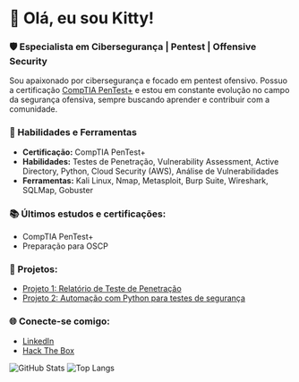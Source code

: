 # 👋 Olá, eu sou Kitty!

### 🛡️ Especialista em Cibersegurança | Pentest | Offensive Security

Sou apaixonado por cibersegurança e focado em pentest ofensivo. Possuo a certificação [CompTIA PenTest+](https://www.comptia.org/certifications/pentest) e estou em constante evolução no campo da segurança ofensiva, sempre buscando aprender e contribuir com a comunidade.

### 🔧 Habilidades e Ferramentas
- **Certificação:** CompTIA PenTest+
- **Habilidades:** Testes de Penetração, Vulnerability Assessment, Active Directory, Python, Cloud Security (AWS), Análise de Vulnerabilidades
- **Ferramentas:** Kali Linux, Nmap, Metasploit, Burp Suite, Wireshark, SQLMap, Gobuster

### 📚 Últimos estudos e certificações:
- CompTIA PenTest+
- Preparação para OSCP

### 🚀 Projetos:
- [Projeto 1: Relatório de Teste de Penetração](https://github.com/seuNome/projeto1)
- [Projeto 2: Automação com Python para testes de segurança](https://github.com/seuNome/projeto2)

### 🌐 Conecte-se comigo:
- [LinkedIn](https://www.linkedin.com/in/seuNome)
- [Hack The Box](https://www.hackthebox.com/invite)

![GitHub Stats](https://github-readme-stats.vercel.app/api?username=seuNomeDeUsuário&show_icons=true&theme=radical)
![Top Langs](https://github-readme-stats.vercel.app/api/top-langs/?username=seuNomeDeUsuário&layout=compact&theme=radical)
